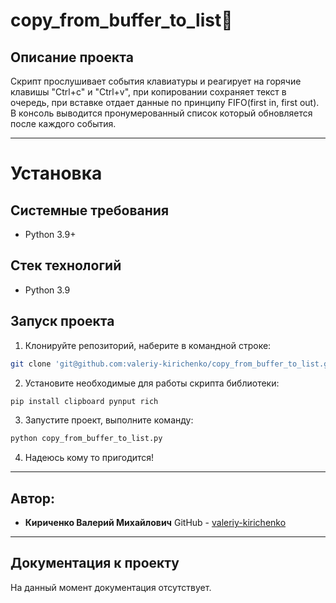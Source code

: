 # copy_from_buffer_to_list:floppy_disk:
Описание проекта
----------
Скрипт прослушивает события клавиатуры и реагирует на горячие клавишы "Ctrl+c" и "Ctrl+v", при копировании сохраняет текст в очередь, при вставке отдает данные по принципу FIFO(first in, first out). В консоль выводится пронумерованный список который обновляется после каждого события.

----------

# Установка
Системные требования
----------
* Python 3.9+

Стек технологий
----------
* Python 3.9

Запуск проекта
----------
1. Клонируйте репозиторий, наберите в командной строке:
```bash
git clone 'git@github.com:valeriy-kirichenko/copy_from_buffer_to_list.git'
```
2. Установите необходимые для работы скрипта библиотеки:
```bash
pip install clipboard pynput rich
```
3. Запустите проект, выполните команду:
```bash
python copy_from_buffer_to_list.py
```
4. Надеюсь кому то пригодится!

----------
Автор:
----------
* **Кириченко Валерий Михайлович**
GitHub - [valeriy-kirichenko](https://github.com/valeriy-kirichenko)
----------
Документация к проекту
----------
На данный момент документация отсутствует.
